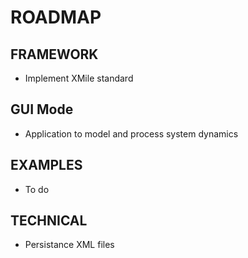 # ROADMAP

## FRAMEWORK
* Implement XMile standard

## GUI Mode
* Application to model and process system dynamics

## EXAMPLES
* To do

## TECHNICAL
* Persistance XML files